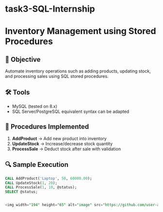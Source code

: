 # task3-SQL-Internship

# Inventory Management using Stored Procedures

## 📌 Objective
Automate inventory operations such as adding products, updating stock, and processing sales using SQL stored procedures.

## 🛠️ Tools
- MySQL (tested on 8.x)
- SQL Server/PostgreSQL equivalent syntax can be adapted

## 🚀 Procedures Implemented
1. **AddProduct** → Add new product into inventory  
2. **UpdateStock** → Increase/decrease stock quantity  
3. **ProcessSale** → Deduct stock after sale with validation  

## 🔍 Sample Execution
```sql
CALL AddProduct('Laptop', 50, 60000.00);
CALL UpdateStock(1, 20);
CALL ProcessSale(1, 10, @status);
SELECT @status;


<img width="194" height="65" alt="image" src="https://github.com/user-attachments/assets/52b0a01a-59d3-4ed0-ab19-f9ccb8241e79" />
